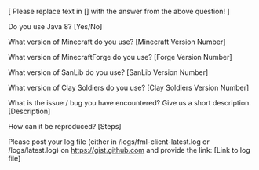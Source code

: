
[ Please replace text in [] with the answer from the above question! ]

Do you use Java 8?
[Yes/No]

What version of Minecraft do you use?
[Minecraft Version Number]

What version of MinecraftForge do you use?
[Forge Version Number]

What version of SanLib do you use?
[SanLib Version Number]

What version of Clay Soldiers do you use?
[Clay Soldiers Version Number]
 
What is the issue / bug you have encountered? Give us a short description.
[Description]

How can it be reproduced?
[Steps]

Please post your log file (either in /logs/fml-client-latest.log or /logs/latest.log) on https://gist.github.com and provide the link:
[Link to log file]
